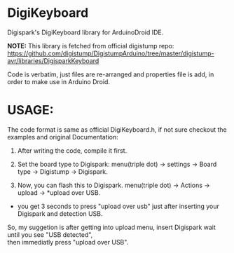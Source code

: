 # DigiKeyboard
Digispark's DigiKeyboard library for ArduinoDroid IDE.  

**NOTE:** This library is fetched from official digistump repo:  
https://github.com/digistump/DigistumpArduino/tree/master/digistump-avr/libraries/DigisparkKeyboard 

Code is verbatim, just files are re-arranged and properties file is add, in order to make use in Arduino Droid.  

# USAGE:
 The code format is same as official DigiKeyboard.h, if not sure checkout the examples and original Documentation:  

1. After writing the code, compile it first.

2. Set the board type to Digispark:
menu(triple dot) -> settings -> Board type -> Digistump -> Digispark.

3. Now, you can flash this to Digispark.
menu(triple dot) -> Actions -> upload -> *upload over USB.
  
* you get 3 seconds to press "upload over usb" just after inserting your Digispark and detection USB.  
  
So, my suggetion is after getting into upload menu, insert Digispark wait until you see "USB detected",  
then immediatly press "upload over USB".
